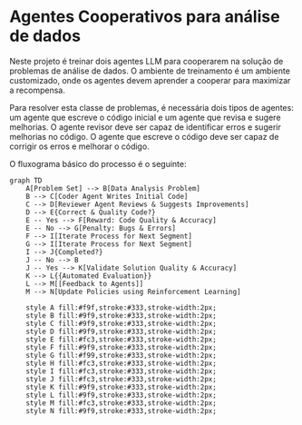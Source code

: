 # Agentes Cooperativos para análise de dados

Neste projeto é treinar dois agentes LLM para cooperarem na solução de problemas de análise de dados. O ambiente de treinamento é um ambiente customizado, onde os agentes devem aprender a cooperar para maximizar a recompensa.

Para resolver esta classe de problemas, é necessária dois tipos de agentes: um agente que escreve o código inicial e um agente que revisa e sugere melhorias. O agente revisor deve ser capaz de identificar erros e sugerir melhorias no código. O agente que escreve o código deve ser capaz de corrigir os erros e melhorar o código.

O fluxograma básico do processo é o seguinte:

```mermaid
graph TD
    A[Problem Set] --> B[Data Analysis Problem]
    B --> C[Coder Agent Writes Initial Code]
    C --> D[Reviewer Agent Reviews & Suggests Improvements]
    D --> E{Correct & Quality Code?}
    E -- Yes --> F[Reward: Code Quality & Accuracy]
    E -- No --> G[Penalty: Bugs & Errors]
    F --> I[Iterate Process for Next Segment]
    G --> I[Iterate Process for Next Segment]
    I --> J{Completed?}
    J -- No --> B
    J -- Yes --> K[Validate Solution Quality & Accuracy]
    K --> L{{Automated Evaluation}}
    L --> M[[Feedback to Agents]]
    M --> N[Update Policies using Reinforcement Learning]

    style A fill:#f9f,stroke:#333,stroke-width:2px;
    style B fill:#9f9,stroke:#333,stroke-width:2px;
    style C fill:#9f9,stroke:#333,stroke-width:2px;
    style D fill:#9f9,stroke:#333,stroke-width:2px;
    style E fill:#fc3,stroke:#333,stroke-width:2px;
    style F fill:#9f9,stroke:#333,stroke-width:2px;
    style G fill:#f99,stroke:#333,stroke-width:2px;
    style H fill:#fc3,stroke:#333,stroke-width:2px;
    style I fill:#fc3,stroke:#333,stroke-width:2px;
    style J fill:#fc3,stroke:#333,stroke-width:2px;
    style K fill:#9f9,stroke:#333,stroke-width:2px;
    style L fill:#9f9,stroke:#333,stroke-width:2px;
    style M fill:#fc3,stroke:#333,stroke-width:2px;
    style N fill:#9f9,stroke:#333,stroke-width:2px;
```

